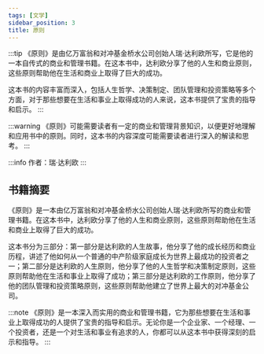 ```yaml
---
tags: [文学]
sidebar_position: 3
title: 原则
---
```


:::tip
《原则》是由亿万富翁和对冲基金桥水公司创始人瑞·达利欧所写，它是他的一本自传式的商业和管理书籍。在这本书中，达利欧分享了他的人生和商业原则，这些原则帮助他在生活和商业上取得了巨大的成功。

这本书的内容丰富而深入，包括人生哲学、决策制定、团队管理和投资策略等多个方面，对于那些想要在生活和事业上取得成功的人来说，这本书提供了宝贵的指导和启示。
:::

:::warning
《原则》可能需要读者有一定的商业和管理背景知识，以便更好地理解和应用书中的原则。同时，这本书的内容深度可能需要读者进行深入的解读和思考。
:::

:::info
作者：瑞·达利欧
:::

## 书籍摘要

《原则》是一本由亿万富翁和对冲基金桥水公司创始人瑞·达利欧所写的商业和管理书籍。在这本书中，达利欧分享了他的人生和商业原则，这些原则帮助他在生活和商业上取得了巨大的成功。

这本书分为三部分：第一部分是达利欧的人生故事，他分享了他的成长经历和商业历程，讲述了他如何从一个普通的中产阶级家庭成长为世界上最成功的投资者之一；第二部分是达利欧的人生原则，他分享了他的人生哲学和决策制定原则，这些原则帮助他在生活和事业上取得了成功；第三部分是达利欧的工作原则，他分享了他的团队管理和投资策略原则，这些原则帮助他建立了世界上最大的对冲基金公司。

:::note
《原则》是一本深入而实用的商业和管理书籍，它为那些想要在生活和事业上取得成功的人提供了宝贵的指导和启示。无论你是一个企业家、一个经理、一个投资者，还是一个对生活和事业有追求的人，你都可以从这本书中获得深刻的启示和指导。
:::